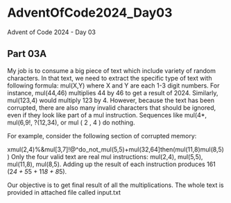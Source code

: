 # AdventOfCode2024_Day03
 Advent of Code 2024 - Day 03
 
## Part 03A

My job is to consume a big piece of text which include variety of random characters.
In that text, we need to extract the specific type of text with following formula: mul(X,Y) where X and Y are each 1-3 digit numbers. For instance, mul(44,46) multiplies 44 by 46 to get a result of 2024. Similarly, mul(123,4) would multiply 123 by 4.
However, because the text has been corrupted, there are also many invalid characters that should be ignored, even if they look like part of a mul instruction. Sequences like mul(4*, mul(6,9!, ?(12,34), or mul ( 2 , 4 ) do nothing.

For example, consider the following section of corrupted memory:

xmul(2,4)%&mul[3,7]!@^do_not_mul(5,5)+mul(32,64]then(mul(11,8)mul(8,5))
Only the four valid text are real mul instructions: mul(2,4), mul(5,5), mul(11,8), mul(8,5). Adding up the result of each instruction produces 161 (2*4 + 5*5 + 11*8 + 8*5).

Our objective is to get final result of all the multiplications. The whole text is provided in attached file called input.txt

